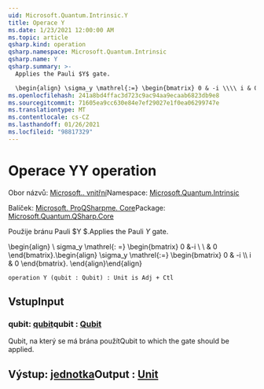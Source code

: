 ```yaml
---
uid: Microsoft.Quantum.Intrinsic.Y
title: Operace Y
ms.date: 1/23/2021 12:00:00 AM
ms.topic: article
qsharp.kind: operation
qsharp.namespace: Microsoft.Quantum.Intrinsic
qsharp.name: Y
qsharp.summary: >-
  Applies the Pauli $Y$ gate.

  \begin{align} \sigma_y \mathrel{:=} \begin{bmatrix} 0 & -i \\\\ i & 0 \end{bmatrix}. \end{align}
ms.openlocfilehash: 241a8bd4ffac3d723c9ac94aa9ecaab6823db9e8
ms.sourcegitcommit: 71605ea9cc630e84e7ef29027e1f0ea06299747e
ms.translationtype: MT
ms.contentlocale: cs-CZ
ms.lasthandoff: 01/26/2021
ms.locfileid: "98817329"
---
```

# <a name="y-operation"></a><span data-ttu-id="adb5a-102">Operace Y</span><span class="sxs-lookup"><span data-stu-id="adb5a-102">Y operation</span></span>

<span data-ttu-id="adb5a-103">Obor názvů: [Microsoft.. vnitřní](xref:Microsoft.Quantum.Intrinsic)</span><span class="sxs-lookup"><span data-stu-id="adb5a-103">Namespace: [Microsoft.Quantum.Intrinsic](xref:Microsoft.Quantum.Intrinsic)</span></span>

<span data-ttu-id="adb5a-104">Balíček: [Microsoft. ProQSharpme. Core](https://nuget.org/packages/Microsoft.Quantum.QSharp.Core)</span><span class="sxs-lookup"><span data-stu-id="adb5a-104">Package: [Microsoft.Quantum.QSharp.Core](https://nuget.org/packages/Microsoft.Quantum.QSharp.Core)</span></span>


<span data-ttu-id="adb5a-105">Použije bránu Pauli $Y $.</span><span class="sxs-lookup"><span data-stu-id="adb5a-105">Applies the Pauli $Y$ gate.</span></span>

<span data-ttu-id="adb5a-106">\begin{align} \ sigma_y \mathrel{: =} \begin{bmatrix} 0 &-i \\ \\ & 0 \end{bmatrix}.</span><span class="sxs-lookup"><span data-stu-id="adb5a-106">\begin{align} \sigma_y \mathrel{:=} \begin{bmatrix} 0 & -i \\\\ i & 0 \end{bmatrix}.</span></span>
<span data-ttu-id="adb5a-107">\end{align}</span><span class="sxs-lookup"><span data-stu-id="adb5a-107">\end{align}</span></span>

```qsharp
operation Y (qubit : Qubit) : Unit is Adj + Ctl
```


## <a name="input"></a><span data-ttu-id="adb5a-108">Vstup</span><span class="sxs-lookup"><span data-stu-id="adb5a-108">Input</span></span>

### <a name="qubit--qubit"></a><span data-ttu-id="adb5a-109">qubit: [qubit](xref:microsoft.quantum.lang-ref.qubit)</span><span class="sxs-lookup"><span data-stu-id="adb5a-109">qubit : [Qubit](xref:microsoft.quantum.lang-ref.qubit)</span></span>

<span data-ttu-id="adb5a-110">Qubit, na který se má brána použít</span><span class="sxs-lookup"><span data-stu-id="adb5a-110">Qubit to which the gate should be applied.</span></span>



## <a name="output--unit"></a><span data-ttu-id="adb5a-111">Výstup: [jednotka](xref:microsoft.quantum.lang-ref.unit)</span><span class="sxs-lookup"><span data-stu-id="adb5a-111">Output : [Unit](xref:microsoft.quantum.lang-ref.unit)</span></span>

